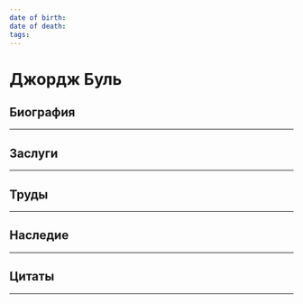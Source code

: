 ```yaml
---
date of birth: 
date of death: 
tags:
---
```

# Джордж Буль


## Биография
---

## Заслуги
---

## Труды
---

## Наследие
---

## Цитаты
---

